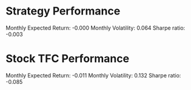 # Strategy Performance
Monthly Expected Return: -0.000
Monthly Volatility: 0.064
Sharpe ratio: -0.003
# Stock TFC Performance
Monthly Expected Return: -0.011
Monthly Volatility: 0.132
Sharpe ratio: -0.085
